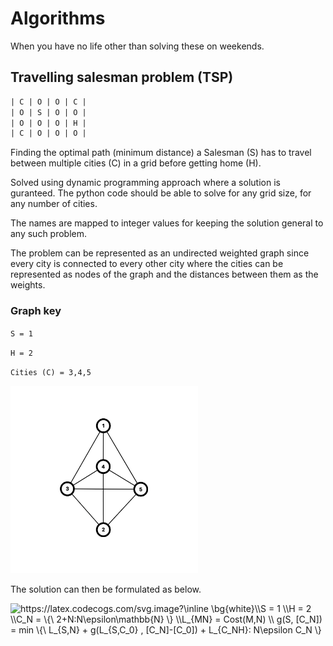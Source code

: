 # Algorithms

When you have no life other than solving these on weekends.

## Travelling salesman problem (TSP)

```txt
| C | O | O | C |
| O | S | O | O |
| O | O | O | H |
| C | O | O | O |
```

Finding the optimal path (minimum distance) a Salesman (S) has to travel between multiple cities (C) in a grid before getting home (H).

Solved using dynamic programming approach where a solution is guranteed.
The python code should be able to solve for any grid size, for any number of cities.

The names are mapped to integer values for keeping the solution general to any such problem.

The problem can be represented as an undirected weighted graph since every city is connected to every other city where the cities can be represented as nodes of the graph and the distances between them as the weights.

### Graph key

`S = 1`

`H = 2`

`Cities (C) = 3,4,5`

<img src="images/tsp_graph.png" alt="tsp_graph" width="300"/>

The solution can then be formulated as below.

<!-- S = 1 \\
H = 2 \\
C_N = \{\ 2+N:N\epsilon\mathbb{N} \}  \\
L_{MN} = Cost(M,N) \\
g(S, [C_N]) = min \{\ L_{S,N} + g(L_{S,C_0} , [C_N]-[C_0]) + L_{C_NH}:
                N\epsilon C_N \} -->

<img src="/home/myron/hack/tsp/images/equations/tsp_eqn.png" title="https://latex.codecogs.com/svg.image?\inline \bg{white}\\S = 1 \\H = 2 \\C_N = \{\ 2+N:N\epsilon\mathbb{N} \} \\L_{MN} = Cost(M,N) \\ g(S, [C_N]) = min \{\ L_{S,N} + g(L_{S,C_0} , [C_N]-[C_0]) + L_{C_NH}: N\epsilon C_N \}" />
